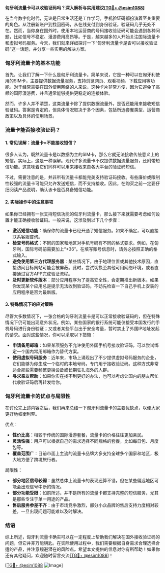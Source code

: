 **匈牙利流量卡可以收验证码吗？深入解析与实用建议[[TG💪+ @esim1088](https://t.me/s/esim1088)]**

在当今数字化时代，无论是日常生活还是工作学习，手机验证码都扮演着至关重要的角色。从注册新账户到找回密码，从在线支付到身份验证，验证码几乎无处不在。然而，当你身在国外时，使用本地运营商的号码接收验证码可能会遇到各种问题，比如信号不稳定、漫游费用高昂等。于是，越来越多的人开始关注国际流量卡和虚拟号码服务。今天，我们就来详细探讨一下“匈牙利流量卡是否可以接收验证码”这一话题，并分享一些实用的解决方案。

### 匈牙利流量卡的基本功能

首先，让我们了解一下什么是匈牙利流量卡。简单来说，它是一种可以在匈牙利使用的SIM卡，主要提供数据流量服务，支持浏览网页、观看视频、下载应用等功能。对于经常需要在国外使用网络的人来说，这种卡片非常方便，因为它避免了高额的国际漫游费，并且通常能够提供更稳定的连接体验。

然而，许多人并不清楚，这类流量卡除了提供数据流量外，是否还能用来接收短信验证码。答案是肯定的，但具体情况取决于多个因素，包括所选套餐类型、运营商政策以及具体的使用场景。

### 流量卡能否接收验证码？

#### 1. 常见误解：流量卡=不能接收短信？
很多人认为，既然流量卡是以数据为主的SIM卡，那么它就无法接收传统意义上的短信。实际上，这是一种误解。现代许多流量卡不仅提供数据流量服务，还附带短信功能。这意味着它们同样可以用来接收来自各大平台的验证码短信。

不过，需要注意的是，并非所有流量卡都能完美支持验证码接收。有些廉价或限制性较强的流量卡可能只允许发送短信，而不支持接收。因此，在购买之前一定要仔细阅读产品说明，确认该卡是否具备短信功能。

#### 2. 实际操作中的注意事项
如果你已经拥有一张支持短信功能的匈牙利流量卡，那么接下来就需要考虑如何设置才能正确接收验证码。一般来说，这涉及到以下几个步骤：

- **激活短信功能**：确保你的流量卡已经开通了短信服务。如果不确定，可以直接联系客服咨询。
- **检查号码格式**：不同的国家和地区对手机号码有不同的格式要求。例如，在匈牙利，国际号码前需要加上“+36”。在填写账号信息时，请务必按照正确的格式输入。
- **避免使用第三方代理服务器**：某些情况下，由于地理位置或其他技术原因，直接访问目标网站可能会被屏蔽。此时，尝试切换至其他可用网络环境，或者直接通过官方APP完成验证流程。
- **及时更新软件版本**：部分应用程序为了提高安全性，会定期推出新版本。如果你发现某个应用总是提示无法收到验证码，不妨先检查一下自己手机上安装的应用程序是否为最新版。

#### 3. 特殊情况下的应对策略
尽管大多数情况下，一张合格的匈牙利流量卡是可以正常接收验证码的，但在特殊情况下仍可能出现意外状况。例如，某些国家的银行系统可能仅接受本国发行的手机号码进行身份验证；又或者某些平台出于安全考量，暂时禁止了外国IP地址发起的请求。面对这些情况，你可以采取以下措施：

- **申请备用邮箱**：如果某项服务不允许使用外国手机号接收验证码，可以尝试绑定一个国内常用邮箱作为替代方案。
- **使用虚拟号码服务**：近年来，市场上涌现出了不少提供虚拟号码服务的企业，它们能够为你生成一个临时的本地号码，专门用于接收验证码。这种方式非常适合那些需要频繁更换设备或长期驻扎海外的人群。
- **寻求亲友帮助**：如果你实在找不到更好的办法，也可以考虑让国内的朋友帮忙代收验证码后再转发给你。

### 匈牙利流量卡的优点与局限性

在讨论完上述内容之后，我们再来总结一下匈牙利流量卡的主要优缺点，以便大家更好地权衡利弊。

优点：
- **性价比高**：相较于传统的国际漫游套餐，流量卡的价格往往更加亲民。
- **灵活性强**：用户可以根据自己的需求选择不同规格的套餐，比如每日包、月度包等。
- **覆盖范围广**：目前市面上主流的流量卡品牌大多支持全球多个国家和地区，极大地方便了跨境旅行者。

局限性：
- **部分地区信号较弱**：虽然总体上流量卡的表现还算不错，但在某些偏远地区可能会出现信号中断的情况。
- **部分功能受限**：如前所述，并不是所有的流量卡都支持完整的短信服务，尤其是那些专注于单一用途的产品。
- **售后服务参差不齐**：由于市场竞争激烈，部分小众品牌的售后支持力度相对较差，一旦出现问题可能难以及时解决。

### 结语

综上所述，匈牙利流量卡确实可以在一定程度上帮助我们解决在国外接收验证码的问题，但它并非万能钥匙。在实际使用过程中，我们需要根据自身需求合理选择合适的产品，并注意规避潜在的风险点。希望本文提供的信息对你有所帮助！如果你还有其他疑问，欢迎随时留言交流[[TG💪+ @esim1088](https://t.me/s/esim1088)]！

[[TG💪+ @esim1088](https://t.me/s/esim1088) ![Image](https://i.postimg.cc/4NQfJmqS/Snipaste-2025-05-13-00-14-12.png)]